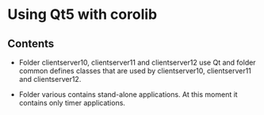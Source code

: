 # Using Qt5 with corolib

## Contents

* Folder clientserver10, clientserver11 and clientserver12 use Qt and folder common defines classes that are used by clientserver10, clientserver11 and clientserver12.

* Folder various contains stand-alone applications. At this moment it contains only timer applications.
